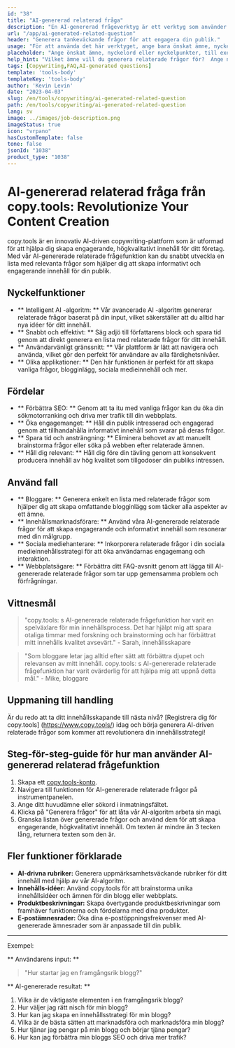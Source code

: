 ```yaml
---
id: "38"
title: "AI-genererad relaterad fråga"
description: "En AI-genererad frågeverktyg är ett verktyg som använder artificiell intelligens för att automatiskt skapa relevanta och engagerande frågor baserade på ett givet ämne eller sökord. Detta verktyg är perfekt för att generera FAQ-sektioner, diskussionsforum, sociala medier-innehåll och mer, vilket säkerställer att du tar upp de viktigaste frågorna från din målgrupp. Om den givna textens längd är mindre än 3 tecken, returnera texten som den är."
url: "/app/ai-generated-related-question"
header: "Generera tankeväckande frågor för att engagera din publik."
usage: "För att använda det här verktyget, ange bara önskat ämne, nyckelord eller nyckelpunkter.  Vår AI kommer sedan att generera en uppsättning välgjorda, relevanta och engagerande frågor baserade på dina inlägg."
placeholder: "Ange önskat ämne, nyckelord eller nyckelpunkter, till exempel: \ n \ ntopic: Social Media Marketing \ NKEYWORDS: Facebook, Instagram, Twitter, LinkedIn \ N \ n"
help_hint: "Vilket ämne vill du generera relaterade frågor för?  Ange några nyckelord relaterade till ämnet så skapar vi en lista över engagerande frågor baserat på din input.  Det rekommenderas att tillhandahålla ett specifikt fokus eller aspekt du vill att frågorna ska ta itu med."
tags: [Copywriting,FAQ,AI-generated questions]
template: 'tools-body'
templateKey: 'tools-body'
author: 'Kevin Levin'
date: "2023-04-03"
slug: /en/tools/copywriting/ai-generated-related-question
path: /en/tools/copywriting/ai-generated-related-question
lang: sv
image: ../images/job-description.png
imageStatus: true
icon: "vrpano"
hasCustomTemplate: false
tone: false
jsonId: "1038"
product_type: "1038"
---
```

# AI-genererad relaterad fråga från copy.tools: Revolutionize Your Content Creation

copy.tools är en innovativ AI-driven copywriting-plattform som är utformad för att hjälpa dig skapa engagerande, högkvalitativt innehåll för ditt företag.  Med vår AI-genererade relaterade frågefunktion kan du snabbt utveckla en lista med relevanta frågor som hjälper dig att skapa informativt och engagerande innehåll för din publik.

## Nyckelfunktioner

- ** Intelligent AI -algoritm: ** Vår avancerade AI -algoritm genererar relaterade frågor baserat på din input, vilket säkerställer att du alltid har nya idéer för ditt innehåll.
 - ** Snabbt och effektivt: ** Säg adjö till författarens block och spara tid genom att direkt generera en lista med relaterade frågor för ditt innehåll.
 - ** Användarvänligt gränssnitt: ** Vår plattform är lätt att navigera och använda, vilket gör den perfekt för användare av alla färdighetsnivåer.
 - ** Olika applikationer: ** Den här funktionen är perfekt för att skapa vanliga frågor, blogginlägg, sociala medieinnehåll och mer.

## Fördelar

- ** Förbättra SEO: ** Genom att ta itu med vanliga frågor kan du öka din sökmotorranking och driva mer trafik till din webbplats.
 - ** Öka engagemanget: ** Håll din publik intresserad och engagerad genom att tillhandahålla informativt innehåll som svarar på deras frågor.
 - ** Spara tid och ansträngning: ** Eliminera behovet av att manuellt brainstorma frågor eller söka på webben efter relaterade ämnen.
 - ** Håll dig relevant: ** Håll dig före din tävling genom att konsekvent producera innehåll av hög kvalitet som tillgodoser din publiks intressen.

## Använd fall

- ** Bloggare: ** Generera enkelt en lista med relaterade frågor som hjälper dig att skapa omfattande blogginlägg som täcker alla aspekter av ett ämne.
 - ** Innehållsmarknadsförare: ** Använd våra AI-genererade relaterade frågor för att skapa engagerande och informativt innehåll som resonerar med din målgrupp.
 - ** Sociala mediehanterare: ** Inkorporera relaterade frågor i din sociala medieinnehållsstrategi för att öka användarnas engagemang och interaktion.
 - ** Webbplatsägare: ** Förbättra ditt FAQ-avsnitt genom att lägga till AI-genererade relaterade frågor som tar upp gemensamma problem och förfrågningar.

## Vittnesmål

> "copy.tools: s AI-genererade relaterade frågefunktion har varit en spelväxlare för min innehållsprocess. Det har hjälpt mig att spara otaliga timmar med forskning och brainstorming och har förbättrat mitt innehålls kvalitet avsevärt."  - Sarah, innehållsskapare

> "Som bloggare letar jag alltid efter sätt att förbättra djupet och relevansen av mitt innehåll. copy.tools: s AI-genererade relaterade frågefunktion har varit ovärderlig för att hjälpa mig att uppnå detta mål."  - Mike, bloggare

## Uppmaning till handling

Är du redo att ta ditt innehållsskapande till nästa nivå?  [Registrera dig för copy.tools] (https://www.copy.tools/) idag och börja generera AI-driven relaterade frågor som kommer att revolutionera din innehållsstrategi!

## Steg-för-steg-guide för hur man använder AI-genererad relaterad frågefunktion

1. Skapa ett [copy.tools-konto](https://www.copy.tools/).
2. Navigera till funktionen för AI-genererade relaterade frågor på instrumentpanelen.
3. Ange ditt huvudämne eller sökord i inmatningsfältet.
4. Klicka på "Generera frågor" för att låta vår AI-algoritm arbeta sin magi.
5. Granska listan över genererade frågor och använd dem för att skapa engagerande, högkvalitativt innehåll. Om texten är mindre än 3 tecken lång, returnera texten som den är.

## Fler funktioner förklarade

- **AI-drivna rubriker:** Generera uppmärksamhetsväckande rubriker för ditt innehåll med hjälp av vår AI-algoritm.
- **Innehålls-idéer:** Använd copy.tools för att brainstorma unika innehållsidéer och ämnen för din blogg eller webbplats.
- **Produktbeskrivningar:** Skapa övertygande produktbeskrivningar som framhäver funktionerna och fördelarna med dina produkter.
- **E-postämnesrader:** Öka dina e-postöppningsfrekvenser med AI-genererade ämnesrader som är anpassade till din publik.

---

Exempel:

** Användarens input: **
 > "Hur startar jag en framgångsrik blogg?"

** AI-genererade resultat: **
 1. Vilka är de viktigaste elementen i en framgångsrik blogg?
 2. Hur väljer jag rätt nisch för min blogg?
 3. Hur kan jag skapa en innehållsstrategi för min blogg?
 4. Vilka är de bästa sätten att marknadsföra och marknadsföra min blogg?
 5. Hur tjänar jag pengar på min blogg och börjar tjäna pengar?
 6. Hur kan jag förbättra min bloggs SEO och driva mer trafik?
